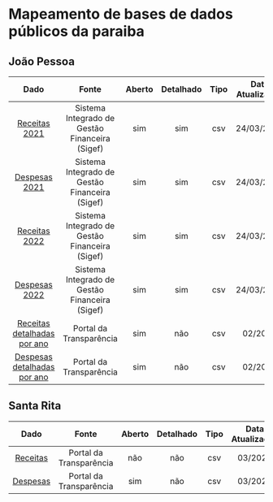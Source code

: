 # Mapeamento de bases de dados públicos da paraiba

## João Pessoa

|Dado|Fonte|Aberto|Detalhado|Tipo|Data Atualização|
|:-:|:-:|:-:|:-:|:-:|:-:|
|[Receitas 2021](https://transparencia.joaopessoa.pb.gov.br/#/dados-abertos)|Sistema Integrado de Gestão Financeira (Sigef)|sim|sim|csv|24/03/2022|
|[Despesas 2021](https://transparencia.joaopessoa.pb.gov.br/#/dados-abertos)|Sistema Integrado de Gestão Financeira (Sigef)|sim|sim|csv|24/03/2022|
|[Receitas 2022](https://transparencia.joaopessoa.pb.gov.br/#/dados-abertos)|Sistema Integrado de Gestão Financeira (Sigef)|sim|sim|csv|24/03/2022|
|[Despesas 2022](https://transparencia.joaopessoa.pb.gov.br/#/dados-abertos)|Sistema Integrado de Gestão Financeira (Sigef)|sim|sim|csv|24/03/2022|
|[Receitas detalhadas por ano](https://transparencia.joaopessoa.pb.gov.br/#/receitas/receitas-detalhamento)|Portal da Transparência|sim|não|csv|02/2024|
|[Despesas detalhadas por ano](https://transparencia.joaopessoa.pb.gov.br/#/despesas/despesas-detalhamento)|Portal da Transparência|sim|não|csv|02/2024|

## Santa Rita

|Dado|Fonte|Aberto|Detalhado|Tipo|Data Atualização|
|:-:|:-:|:-:|:-:|:-:|:-:|
|[Receitas](https://santarita.pb.gov.br/portal-da-transparencia/receitas-orcamentarias/)|Portal da Transparência|não|não|csv|03/2024|
|[Despesas](https://santarita.pb.gov.br/portal-da-transparencia/despesas-orcamentarias/)|Portal da Transparência|sim|não|csv|03/2024|
